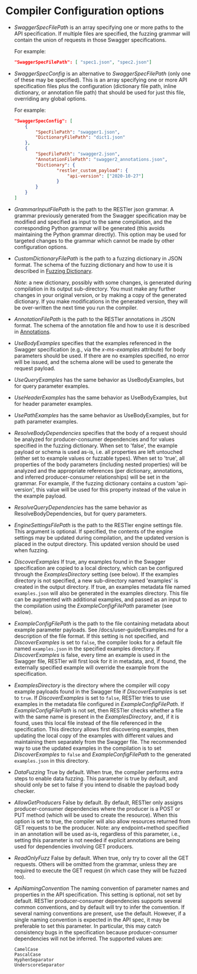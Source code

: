 # Compiler Configuration options

* *SwaggerSpecFilePath* is an array specifying one or more paths to the API specification.  If multiple files are specified, the fuzzing grammar will contain the union of requests in those Swagger specifications.

    For example:

    ```json
    "SwaggerSpecFilePath": [ "spec1.json", "spec2.json"]
    ```



* *SwaggerSpecConfig* is an alternative to *SwaggerSpecFilePath* (only one of these may be specified).  This is an array specifying one or more API specification files plus the configuration (dictionary file path, inline dictionary, or annotation file path) that should be used for just this file, overriding any global options.

    For example:

    ``` json
    "SwaggerSpecConfig": [
        {
            "SpecFilePath": "swagger1.json",
            "DictionaryFilePath": "dict1.json"
        },
        {
            "SpecFilePath": "swagger2.json",
            "AnnotationFilePath": "swagger2_annotations.json",
            "Dictionary": {
                    "restler_custom_payload": {
                        "api-version": ["2020-10-27"]
                	}
            }
        }
    ]
    ```



* *GrammarInputFilePath* is the path to the RESTler json grammar.  A grammar previously generated from the Swagger specification may be modified and specified as input to the same compilation, and the corresponding Python grammar will be generated (this avoids maintaining the Python grammar directly).  This option may be used for targeted changes to the grammar which cannot be made by other configuration options.

* *CustomDictionaryFilePath* is the path to a fuzzing dictionary in JSON format.  The schema of the fuzzing dictionary and how to use it is described in [Fuzzing Dictionary](FuzzingDictionary.md).

    *Note*: a new dictionary, possibly with some changes, is generated during compilation in its output sub-directory.  You must make any further changes in your original version, or by making a copy of the generated dictionary.  If you make modifications in the generated version, they will be over-written the next time you run the compiler.

* *AnnotationFilePath* is the path to the RESTler annotations in JSON format.  The schema of the annotation file and how to use it is described in [Annotations](Annotations.md).

* *UseBodyExamples* specifies that the examples referenced in the Swagger specification (e.g., via the *x-ms-examples* attribute) for body parameters should be used.  If there are no examples specified, no error will be issued, and the schema alone will be used to generate the request payload.

* *UseQueryExamples* has the same behavior as UseBodyExamples, but for query parameter examples.

* *UseHeaderExamples* has the same behavior as UseBodyExamples, but for header parameter examples.

* *UsePathExamples* has the same behavior as UseBodyExamples, but for path parameter examples.

* *ResolveBodyDependencies* specifies that the body of a request should be analyzed for producer-consumer dependencies and for values specified in the fuzzing dictionary.  When set to 'false', the example payload or schema is used as-is, i.e. all properties are left untouched (either set to example values or fuzzable types).  When set to 'true', all properties of the body parameters (including nested properties) will be analyzed and the appropriate references (per dictionary, annotations, and inferred producer-consumer relationships) will be set in the grammar.  For example, if the fuzzing dictionary contains a custom 'api-version', this value will be used for this property instead of the value in the example payload.

* *ResolveQueryDependencies* has the same behavior as ResolveBodyDependencies, but for query parameters.

* *EngineSettingsFilePath* is the path to the RESTler engine settings file.  This argument is optional.  If specified, the contents of the engine settings may be updated during compilation, and the updated version is placed in the output directory.  This updated version should be used when fuzzing.

* *DiscoverExamples* If true, any examples found in the Swagger specification are
copied to a local directory, which can be configured through the *ExamplesDirectory*
setting (see below).  If the examples directory is not specified, a new sub-directory named
'examples' is created in the output directory.  If true, an examples metadata
file named ```examples.json``` will also be generated in the examples directory.
This file can be augmented with additional examples, and passed as an input to the
compilation using the *ExampleConfigFilePath* parameter (see below).

* *ExampleConfigFilePath* is the path to the file containing metadata about example parameter payloads.  See /docs/user-guide/Examples.md for a description of the file format.
If this setting is not specified, and *DiscoverExamples* is set to ```false```,
the compiler looks for a default file named ```examples.json``` in the specified examples
directory.  If *DiscoverExamples* is false, every time an example is used
in the Swagger file, RESTler will first look for it in metadata,
and, if found, the externally specified example will override the example from the specification.

* *ExamplesDirectory* is the directory where the compiler will copy example payloads
found in the Swagger file if *DiscoverExamples* is set to ```true```.
If *DiscoverExamples* is set to ```false```, RESTler tries to use examples in the
metadata file configured in *ExampleConfigFilePath*.  If *ExampleConfigFilePath* is not set,
then RESTler checks whether a file with the same name is present in the *ExamplesDirectory*,
and, if it is found, uses this local file instead of the file referenced in the specification.
This directory allows first discovering examples, then updating the local copy of the examples
with different values and maintaining them separately from the Swagger file.
The recommended way to use the updated examples in the compilation is to set *DiscoverExamples* to
```false``` and *ExampleConfigFilePath* to the generated ```examples.json``` in this directory.

* *DataFuzzing* True by default. When true, the compiler performs extra steps to enable data fuzzing. This parameter is true by default, and should only be set to false if you intend to disable the payload body checker.
* *AllowGetProducers* False by default.  By default, RESTler only assigns producer-consumer dependencies where the producer is a POST or PUT method (which will be used to create the resource).  When this option is set to true, the compiler will also allow resources returned from GET requests to be the producer.  Note: any endpoint+method specified in an annotation will be used as-is, regardless of this parameter, i.e., setting this parameter is not needed if explicit annotations are being used for dependencies involving GET producers.
* *ReadOnlyFuzz* False by default.  When true, only try to cover all the GET requests.  Others will be omitted from the grammar, unless they are required to execute the GET request (in which case they will be fuzzed too).
* *ApiNamingConvention* The naming convention of parameter names and properties
in the API specification.  This setting is optional, not set by default.  RESTler producer-consumer dependencies supports
several common conventions, and by default will try to infer the convention.  If several naming conventions are present, use the default.  However, if a single naming
convention is expected in the API spec, it may be preferable to set this parameter.  In particular, this may
catch consistency bugs in the specification because producer-consumer dependencies will not be inferred.  The supported values are:

    ```
    CamelCase
    PascalCase
    HyphenSeparator
    UnderscoreSeparator
    ```
